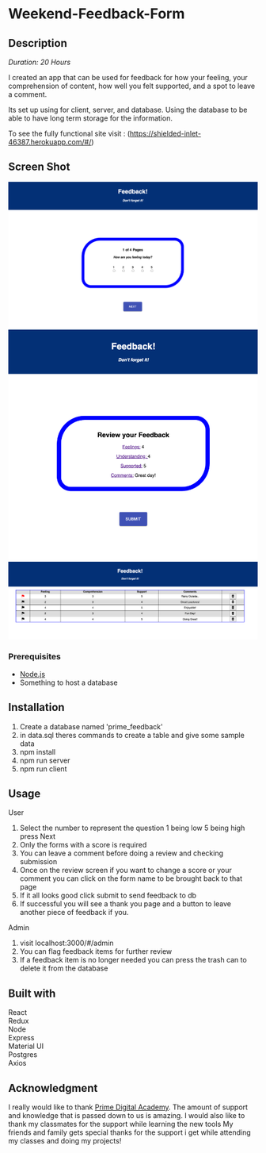 # Weekend-Feedback-Form


## Description

_Duration: 20 Hours_

I created an app that can be used for feedback for how your feeling, your comprehension of content, how well you felt supported, and a spot to leave a comment.

Its set up using for client, server, and database. Using the database to be able to have long term storage for the information.

To see the fully functional site visit : (https://shielded-inlet-46387.herokuapp.com/#/)

## Screen Shot
![feeling](ScreenShots/Screenshot1.png)
![review](ScreenShots/Screenshot2.png)
![admin](ScreenShots/Screenshot3.png)

### Prerequisites
- [Node.js](https://nodejs.org/en/)
- Something to host a database

## Installation

1. Create a database named 'prime_feedback'
2. in data.sql theres commands to create a table and give some sample data
3. npm install
4. npm run server
5. npm run client

## Usage

User
1. Select the number to represent the question 1 being low 5 being high press Next
2. Only the forms with a score is required 
3. You can leave a comment before doing a review and checking submission
4. Once on the review screen if you want to change a score or your comment you can click on the form name to be brought back to that page
5. If it all looks good click submit to send feedback to db
6. If successful you will see a thank you page and a button to leave another piece of feedback if you.

Admin
1. visit localhost:3000/#/admin
2. You can flag feedback items for further review
3. If a feedback item is no longer needed you can press the trash can to delete it from the database

## Built with

React <br>
Redux <br>
Node <br>
Express <br>
Material UI <br>
Postgres<br>
Axios<br>

## Acknowledgment 
I really would like to thank [Prime Digital Academy](www.primeacademy.io). The amount of support and knowledge that is passed down to us is amazing. 
I would also like to thank my classmates for the support while learning the new tools
My friends and family gets special thanks for the support i get while attending my classes and doing my projects!

